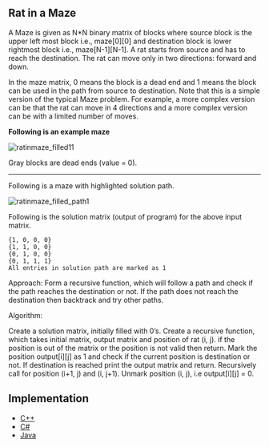 ## Rat in a Maze

A Maze is given as N*N binary matrix of blocks where source block is the upper left most block i.e., maze[0][0] and destination block is lower rightmost block i.e., maze[N-1][N-1]. A rat starts from source and has to reach the destination. The rat can move only in two directions: forward and down. 

In the maze matrix, 0 means the block is a dead end and 1 means the block can be used in the path from source to destination. Note that this is a simple version of the typical Maze problem. For example, a more complex version can be that the rat can move in 4 directions and a more complex version can be with a limited number of moves.


**Following is an example maze**

![ratinmaze_filled11](https://user-images.githubusercontent.com/76674591/197400461-98c8c9af-7ddb-462a-afc1-4c15f28b061a.png)

 Gray blocks are dead ends (value = 0).
 
 ***
 
 Following is a maze with highlighted solution path.
 
 ![ratinmaze_filled_path1](https://user-images.githubusercontent.com/76674591/197400521-971e9391-e2ab-43b3-93c8-0bb317a85fe4.png)


Following is the solution matrix (output of program) for the above input matrix.

```
{1, 0, 0, 0}
{1, 1, 0, 0}
{0, 1, 0, 0}
{0, 1, 1, 1}
All entries in solution path are marked as 1

```
Approach: Form a recursive function, which will follow a path and check if the path reaches the destination or not. If the path does not reach the destination then backtrack and try other paths. 

Algorithm:  

Create a solution matrix, initially filled with 0’s.
Create a recursive function, which takes initial matrix, output matrix and position of rat (i, j).
if the position is out of the matrix or the position is not valid then return.
Mark the position output[i][j] as 1 and check if the current position is destination or not. If destination is reached print the output matrix and return.
Recursively call for position (i+1, j) and (i, j+1).
Unmark position (i, j), i.e output[i][j] = 0.

## Implementation

- [C++](Rat%20in%20a%20Maze.cpp)
- [C#]()
- [Java]()
 
